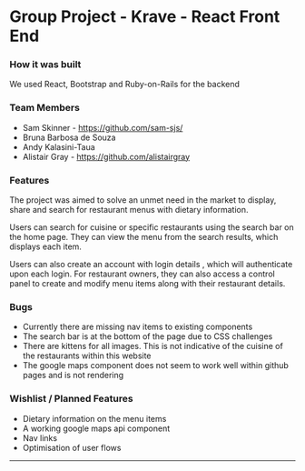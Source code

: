 # Group Project - Krave - React Front End

### How it was built
We used React, Bootstrap and Ruby-on-Rails for the backend

### Team Members
- Sam Skinner - https://github.com/sam-sjs/
- Bruna Barbosa de Souza
- Andy Kalasini-Taua
- Alistair Gray - https://github.com/alistairgray

### Features 
The project was aimed to solve an unmet need in the market to display, share and search for restaurant menus with dietary information.

Users can search for cuisine or specific restaurants using the search bar on the home page. They can view the menu from the search results, which displays each item.

Users can also create an account with login details , which will authenticate upon each login. For restaurant owners, they can also access a control panel to create and modify menu items along with their restaurant details.

### Bugs
- Currently there are missing nav items to existing components
- The search bar is at the bottom of the page due to CSS challenges
- There are kittens for all images. This is not indicative of the cuisine of the restaurants within this website
- The google maps component does not seem to work well within github pages and is not rendering

### Wishlist / Planned Features
- Dietary information on the menu items
- A working google maps api component
- Nav links
- Optimisation of user flows

------------------------------------
